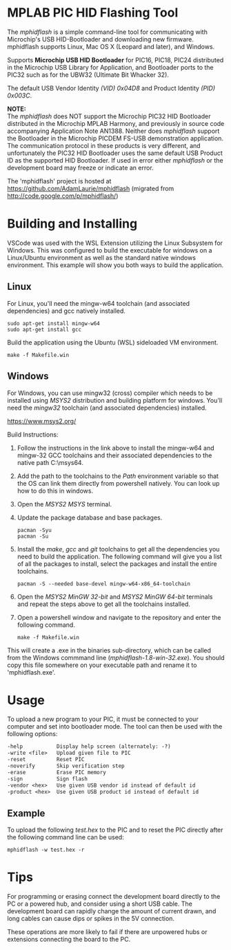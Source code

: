 # MPLAB PIC HID Flashing Tool

The *mphidflash* is a simple command-line tool for communicating with Microchip's USB HID-Bootloader and downloading new firmware. mphidflash supports Linux, Mac OS X (Leopard and later), and Windows.

Supports **Microchip USB HID Bootloader** for PIC16, PIC18, PIC24 distributed in the Microchip USB Library for Application, and Bootloader ports to the PIC32 such as for the UBW32 (Ultimate Bit Whacker 32). 

The default USB Vendor Identity *(VID) 0x04D8* and Product Identity *(PID) 0x003C*.

**NOTE:**  
The *mphidflash* does NOT support the Microchip PIC32 HID Bootloader
distributed in the Microchip MPLAB Harmony, and previously in source code
accompanying Application Note AN1388. Neither does *mphidflash* support the Bootloader in the Microchip PICDEM FS-USB demonstration application. The
communication protocol in these products is very different, and unfortunately the PIC32 HID Bootloader uses the same default USB Product ID as the supported HID Bootloader. If used in error either *mphidflash* or the development board may freeze or indicate an error.

The 'mphidflash' project is hosted at https://github.com/AdamLaurie/mphidflash (migrated from http://code.google.com/p/mphidflash/)

# Building and Installing
VSCode was used with the WSL Extension utilizing the Linux Subsystem for Windows. This was configured to build the executable for windows on a Linux/Ubuntu environment as well as the standard native windows environment. This example will show you both ways to build the application.

## Linux
For Linux, you'll need the mingw-w64 toolchain (and associated
dependencies) and gcc natively installed.
```
sudo apt-get install mingw-w64
sudo apt-get install gcc
```
Build the application using the Ubuntu (WSL) sideloaded VM environment.

```
make -f Makefile.win
```

## Windows
For Windows, you can use mingw32 (cross) compiler which needs to be installed using *MSYS2* distribution and building platform for windows. You'll need the *mingw32* toolchain (and associated dependencies) installed.

https://www.msys2.org/

Build Instructions: 

1. Follow the instructions in the link above to install the mingw-w64 and mingw-32 GCC toolchains and their associated dependencies to the native path C:\msys64.

2. Add the path to the toolchains to the *Path* environment variable so that the OS can link them directly from powershell natively. You can look up how to do this in windows.

3. Open the *MSYS2 MSYS* terminal.

4. Update the package database and base packages.
	```
	pacman -Syu
	pacman -Su
	```

5. Install the *make*, *gcc* and *git* toolchains to get all the dependencies you need to build the application. The following command will give you a list of all the packages to install, select the packages and install the entire toolchains.
	```
	pacman -S --needed base-devel mingw-w64-x86_64-toolchain
	```
6. Open the *MSYS2 MinGW 32-bit* and *MSYS2 MinGW 64-bit* terminals and repeat the steps above to get all the toolchains installed. 

7. 	Open a powershell window and navigate to the repository and enter the following command. 
	```
	make -f Makefile.win
	```
This will create a .exe in the binaries sub-directory, which can be called
from the Windows commmand line (*mphidflash-1.8-win-32.exe*). You should copy this file somewhere on your executable path and rename it to 'mphidflash.exe'.

# Usage
To upload a new program to your PIC, it must be connected to your computer and set into bootloader mode. The tool can then be used with the following 
options:

```txt
-help			Display help screen (alternately: -?)
-write <file>	Upload given file to PIC 
-reset			Reset PIC
-noverify		Skip verification step
-erase			Erase PIC memory
-sign			Sign flash
-vendor <hex>	Use given USB vendor id instead of default id
-product <hex>	Use given USB product id instead of default id
```

## Example  
To upload the following *test.hex* to the PIC and to reset the PIC directly after the following command line can be used:
```
mphidflash -w test.hex -r
```
# Tips
For programming or erasing connect the development board directly to the PC or a powered hub, and consider using a short USB cable. The development board can rapidly change the amount of current drawn, and long cables can cause dips or spikes in the 5V connection. 

These operations are more likely to fail if there are unpowered hubs or extensions connecting the board to the PC.

